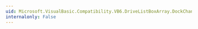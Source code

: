 ```yaml
---
uid: Microsoft.VisualBasic.Compatibility.VB6.DriveListBoxArray.DockChanged
internalonly: False
---
```

